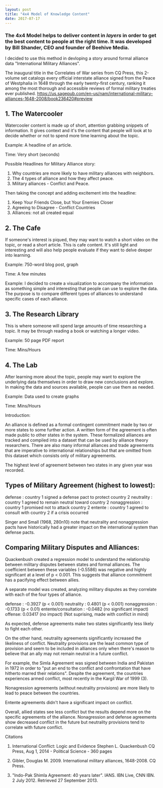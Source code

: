 ```yaml
---
layout: post
title: "4x4 Model of Knowledge Content"
date: 2017-07-17
---
```

### The 4x4 Model helps to deliver content in *layers* in order to get the best content to people at the right time. It was developed by Bill Shander, CEO and founder of Beehive Media.

I decided to use this method in devloping a story around formal alliance data "International Military Alliances".

The inaugural title in the Correlates of War series from CQ Press, this 2-volume set catalogs every official interstate alliance signed from the Peace of Westphalia in 1648 through the early twenty-first century, ranking it among the most thorough and accessible reviews of formal military treaties ever published.
https://us.sagepub.com/en-us/nam/international-military-alliances-1648-2008/book236420#preview


## 1. The Watercooler

Watercooler content is made up of short, attention grabbing snippets of information. It gives context and it's the content that people will look at to decide whether or not to spend more time learning about the topic. 

Example: A headline of an article.

Time: Very short (seconds)

Possible Headlines for Military Alliance story:
1. Why countries are more likely to have military alliances with neighbors.
2. The 4 types of alliance and how they affect peace.
3. Military alliances - Conflict and Peace.

Then taking the concept and adding excitement into the headline:
1. Keep Your Friends Close, but Your Enemies Closer
2. Agreeing to Disagree - Conflict Countries
3. Alliances: not all created equal



## 2. The Cafe

If someone's interest is piqued, they may want to watch a short video on the topic, or read a short article. This is cafe content. It's still light and interesting and will also help people evaluate if they want to delve deeper into learning.

Example: 750-word blog post, graph

Time: A few minutes

Example: I decided to create a visualization to accompany the information as something simple and interesting that people can use to explore the data. The purpose is to compare different types of alliances to understand specific cases of each alliance.

## 3. The Research Library

This is where someone will spend large amounts of time researching a topic. It may be through reading a book or watching a longer video.

Example: 50 page PDF report

Time: Mins/Hours

## 4. The Lab

After learning more about the topic, people may want to explore the underlying data themselves in order to draw new conclusions and explore. In making the data and sources available, people can use them as needed.

Example: Data used to create graphs

Time: Mins/Hours

Introduction:

An alliance is defined as a formal contingent commitment made by two or more states to some further action. A written form of the agreement is often made public to other states in the system. These formalized alliances are tracked and compiled into a dataset that can be used by alliance theory researchers. There are also many informal alliances and trade agreements that are imperative to international relationships but that are omitted from this dataset which consists only of military agreements. 

The highest level of agreement between two states in any given year was recorded.

## Types of Military Agreement (highest to lowest):

defense : country 1 signed a defense pact to protect country 2
neutrality : country 1 agreed to remain neutral toward country 2
nonaggression : country 1 promised not to attack country 2
entente : country 1 agreed to consult with country 2 if a crisis occurred

Singer and Small (1968, 280n10) note that  neutrality and nonaggression pacts have historically had a greater impact on the international system than defense pacts.

## Comparing Military Disputes and Alliances:

Quackenbush created a regression model to understand the relationship between military disputes between states and formal alliances. The coefficient between these variables (-0.5586) was negative and highly significant at a level of p < 0.001. This suggests that alliance commitment has a pacifying effect between allies. 

A separate model was created, analyzing military disputes as they correlate with each of the four types of alliance.

defense : -0.3927 (p < 0.001)
neutrality : 0.4801 (p < 0.001)
nonaggression : -0.1733 (p < 0.01)
entente/consultation : -0.0482 (no significant impact)
offense: 0.03417 (no impact) (Not suprising, made with conflict in mind)


As expected, defense agreements make two states significantly less likely to fight each other. 

On the other hand, neutrality agreements significantly increased the likeliness of conflict. Neutrality provisions are the least common type of provision and seem to be included in alliances only when there's reason to believe that an ally may not remain neutral in a future conflict.

For example, the Simla Agreement was signed between India and Pakistan in 1972 in order to "put an end to the conflict and confrontation that have hitherto marred their relations". Despite the agreement, the countries experiences armed conflict, most recently in the Kargil War of 1999 (3).

Nonagression agreements (without neutrality provisions) are more likely to lead to peace between the countries.

Entente agreements didn't have a significant impact on conflict.

Overall, allied states see less conflict but the results depend more on the specific agreements of the alliance. Nonagression and defense agreements show decreased conflict in the future but neutrality provisions tend to correlate with future conflict.

Citations

1. International Conflict: Logic and Evidence
Stephen L. Quackenbush
CQ Press, Aug 1, 2014 - Political Science - 360 pages

2. Gibler, Douglas M. 2009. International military alliances, 1648-2008. CQ Press.  

3. "Indo-Pak Shimla Agreement: 40 years later". IANS. IBN Live, CNN IBN. 2 July 2012. Retrieved 27 September 2013.